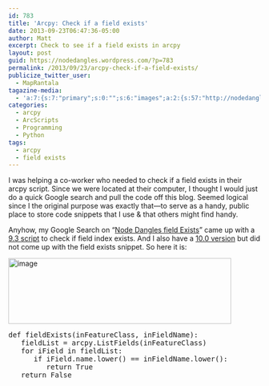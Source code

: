 ```yaml
---
id: 783
title: 'Arcpy: Check if a field exists'
date: 2013-09-23T06:47:36-05:00
author: Matt
excerpt: Check to see if a field exists in arcpy
layout: post
guid: https://nodedangles.wordpress.com/?p=783
permalink: /2013/09/23/arcpy-check-if-a-field-exists/
publicize_twitter_user:
  - MapRantala
tagazine-media:
  - 'a:7:{s:7:"primary";s:0:"";s:6:"images";a:2:{s:57:"http://nodedangles.files.wordpress.com/2013/09/image2.png";a:6:{s:8:"file_url";s:57:"http://nodedangles.files.wordpress.com/2013/09/image2.png";s:5:"width";i:385;s:6:"height";i:111;s:4:"type";s:5:"image";s:4:"area";i:42735;s:9:"file_path";b:0;}s:63:"http://nodedangles.files.wordpress.com/2013/09/image_thumb2.png";a:6:{s:8:"file_url";s:63:"http://nodedangles.files.wordpress.com/2013/09/image_thumb2.png";s:5:"width";i:445;s:6:"height";i:131;s:4:"type";s:5:"image";s:4:"area";i:58295;s:9:"file_path";b:0;}}s:6:"videos";a:0:{}s:11:"image_count";i:2;s:6:"author";s:8:"14087936";s:7:"blog_id";s:8:"13690265";s:9:"mod_stamp";s:19:"2013-09-20 13:07:02";}'
categories:
  - arcpy
  - ArcScripts
  - Programming
  - Python
tags:
  - arcpy
  - field exists
---
```

I was helping a co-worker who needed to check if a field exists in their arcpy script. Since we were located at their computer, I thought I would just do a quick Google search and pull the code off this blog. Seemed logical since I the original purpose was exactly that—to serve as a handy, public place to store code snippets that I use & that others might find handy.

Anyhow, my Google Search on “[Node Dangles field Exists](https://www.google.com/#q=Node+Dangles+field+Exists)” came up with a [9.3 script](http://maprantala.com/2011/01/27/checking-to-see-if-a-field-index-exists-using-python/) to check if field index exists. And I also have a [10.0 version](http://maprantala.com/2011/02/21/checking-to-see-if-a-field-index-exists-using-arcpy-argis-10-0/) but did not come up with the field exists snippet. So here it is:

[<img style="background-image: none; padding-top: 0; padding-left: 0; display: inline; padding-right: 0; border: 0;" title="image" alt="image" src="https://i0.wp.com/maprantala.com/wp-content/uploads/2013/09/image_thumb2.png?resize=445%2C131" width="445" height="131" border="0" data-recalc-dims="1" />](https://i0.wp.com/maprantala.com/wp-content/uploads/2013/09/image2.png)

<pre>def fieldExists(inFeatureClass, inFieldName):
   fieldList = arcpy.ListFields(inFeatureClass)
   for iField in fieldList:
      if iField.name.lower() == inFieldName.lower():
         return True
   return False
</pre>
